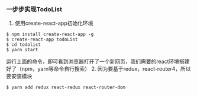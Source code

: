 ### 一步步实现TodoList

1. 使用create-react-app初始化环境
```
$ npm install create-react-app -g
$ create-react-app todoList
$ cd todolist
$ yarn start 
```
运行上面的命令，即可看到浏览器打开了一个新网页，我们需要的react环境搭建好了（npm，yarn等命令自行搜索）
2. 因为要基于redux，react-router4，所以要安装模块
```
$ yarn add redux react-redux react-router-dom
```